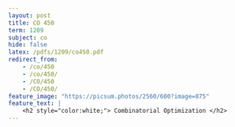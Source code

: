 ```yaml
---
layout: post
title: CO 450
term: 1209
subject: co
hide: false
latex: /pdfs/1209/co450.pdf
redirect_from:
    - /co/450
    - /co/450/
    - /CO/450
    - /CO/450/
feature_image: "https://picsum.photos/2560/600?image=875"
feature_text: |
    <h2 style="color:white;"> Combinatorial Optimization </h2>
---
```

